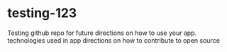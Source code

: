 # testing-123
Testing github repo
for future directions on how to use your app.
technologies used in app
directions on how to contribute to open source
